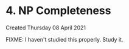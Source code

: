# 4. NP Completeness
Created Thursday 08 April 2021

FIXME: I haven't studied this properly. Study it.


